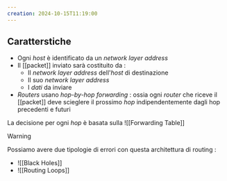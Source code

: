 ```yaml
---
creation: 2024-10-15T11:19:00
---
```

## Caratterstiche 

+ Ogni *host* è identificato da un *network layer address*
+ Il [[packet]] inviato sarà costituito da : 
	+ Il *network layer address* dell'*host* di destinazione
	+ Il suo *network layer address*
	+ I *dati* da inviare
+ *Routers* usano *hop-by-hop forwarding* : ossia ogni *router* che riceve il [[packet]] deve scieglere il prossimo *hop* indipendentemente dagli hop precedenti e futuri 

La decisione per ogni *hop* è basata sulla ![[Forwarding Table]] 
>[!warning] 
>Possiamo avere due tipologie di errori con questa architettura di routing : 
>+ ![[Black Holes]]
>+ ![[Routing Loops]]

